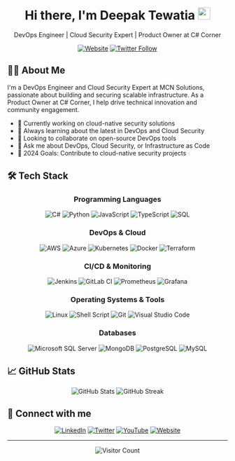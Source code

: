 <div align="center">
  <h1>
    Hi there, I'm Deepak Tewatia 
    <img src="https://media.giphy.com/media/hvRJCLFzcasrR4ia7z/giphy.gif" width="28">
  </h1>
  
  <p>DevOps Engineer | Cloud Security Expert | Product Owner at C# Corner</p>

  [![Website](https://img.shields.io/website?label=dpkDB.com&style=for-the-badge&url=https%3A%2F%2Fcodestackr.com)](http://www.dpkdb.com)
  [![Twitter Follow](https://img.shields.io/twitter/follow/DpkTewatia?color=1DA1F2&logo=twitter&style=for-the-badge)](https://twitter.com/intent/follow?screen_name=Dpktewatia)
</div>

## 👨‍💻 About Me

I'm a DevOps Engineer and Cloud Security Expert at MCN Solutions, passionate about building and securing scalable infrastructure. As a Product Owner at C# Corner, I help drive technical innovation and community engagement.

- 🔭 Currently working on cloud-native security solutions
- 🌱 Always learning about the latest in DevOps and Cloud Security
- 👯 Looking to collaborate on open-source DevOps tools
- 💬 Ask me about DevOps, Cloud Security, or Infrastructure as Code
- 🎯 2024 Goals: Contribute to cloud-native security projects

## 🛠️ Tech Stack

<div align="center">

### Programming Languages
![C#](https://img.shields.io/badge/c%23-%23239120.svg?style=for-the-badge&logo=c-sharp&logoColor=white)
![Python](https://img.shields.io/badge/python-3670A0?style=for-the-badge&logo=python&logoColor=ffdd54)
![JavaScript](https://img.shields.io/badge/javascript-%23323330.svg?style=for-the-badge&logo=javascript&logoColor=%23F7DF1E)
![TypeScript](https://img.shields.io/badge/typescript-%23007ACC.svg?style=for-the-badge&logo=typescript&logoColor=white)
![SQL](https://img.shields.io/badge/sql-%2307405e.svg?style=for-the-badge&logo=postgresql&logoColor=white)

### DevOps & Cloud
![AWS](https://img.shields.io/badge/AWS-%23FF9900.svg?style=for-the-badge&logo=amazon-aws&logoColor=white)
![Azure](https://img.shields.io/badge/azure-%230072C6.svg?style=for-the-badge&logo=microsoftazure&logoColor=white)
![Kubernetes](https://img.shields.io/badge/kubernetes-%23326ce5.svg?style=for-the-badge&logo=kubernetes&logoColor=white)
![Docker](https://img.shields.io/badge/docker-%230db7ed.svg?style=for-the-badge&logo=docker&logoColor=white)
![Terraform](https://img.shields.io/badge/terraform-%235835CC.svg?style=for-the-badge&logo=terraform&logoColor=white)

### CI/CD & Monitoring
![Jenkins](https://img.shields.io/badge/jenkins-%232C5263.svg?style=for-the-badge&logo=jenkins&logoColor=white)
![GitLab CI](https://img.shields.io/badge/gitlab%20ci-%23181717.svg?style=for-the-badge&logo=gitlab&logoColor=white)
![Prometheus](https://img.shields.io/badge/Prometheus-E6522C?style=for-the-badge&logo=Prometheus&logoColor=white)
![Grafana](https://img.shields.io/badge/grafana-%23F46800.svg?style=for-the-badge&logo=grafana&logoColor=white)

### Operating Systems & Tools
![Linux](https://img.shields.io/badge/Linux-FCC624?style=for-the-badge&logo=linux&logoColor=black)
![Shell Script](https://img.shields.io/badge/shell_script-%23121011.svg?style=for-the-badge&logo=gnu-bash&logoColor=white)
![Git](https://img.shields.io/badge/git-%23F05033.svg?style=for-the-badge&logo=git&logoColor=white)
![Visual Studio Code](https://img.shields.io/badge/VS%20Code-0078d7.svg?style=for-the-badge&logo=visual-studio-code&logoColor=white)

### Databases
![Microsoft SQL Server](https://img.shields.io/badge/Microsoft%20SQL%20Server-CC2927?style=for-the-badge&logo=microsoft%20sql%20server&logoColor=white)
![MongoDB](https://img.shields.io/badge/MongoDB-%234ea94b.svg?style=for-the-badge&logo=mongodb&logoColor=white)
![PostgreSQL](https://img.shields.io/badge/postgresql-%23316192.svg?style=for-the-badge&logo=postgresql&logoColor=white)
![MySQL](https://img.shields.io/badge/mysql-%2300f.svg?style=for-the-badge&logo=mysql&logoColor=white)

</div>

## 📈 GitHub Stats

<div align="center">
  <img src="https://github-readme-stats.vercel.app/api?username=Dpktewatia&show_icons=true&theme=github_dark" alt="GitHub Stats" />
  <img src="https://github-readme-streak-stats.herokuapp.com?user=Dpktewatia&theme=dark&hide_border=true&date_format=M%20j%5B%2C%20Y%5D" alt="GitHub Streak" />
</div>

## 🤝 Connect with me

<div align="center">
  
[![LinkedIn](https://img.shields.io/badge/linkedin-%230077B5.svg?style=for-the-badge&logo=linkedin&logoColor=white)](https://www.linkedin.com/in/dpk-tewatia-640b68113/)
[![Twitter](https://img.shields.io/badge/Twitter-%231DA1F2.svg?style=for-the-badge&logo=Twitter&logoColor=white)](https://twitter.com/dpktewatia)
[![YouTube](https://img.shields.io/badge/YouTube-%23FF0000.svg?style=for-the-badge&logo=YouTube&logoColor=white)](https://www.youtube.com/channel/UC4QDXuNGTpXfxaCdKWpLlZw)
[![Website](https://img.shields.io/badge/Website-%23000000.svg?style=for-the-badge&logo=About.me&logoColor=white)](https://dpkdb.com)

</div>

---

<div align="center">
  
![Visitor Count](https://profile-counter.glitch.me/{dpktewatia}/count.svg)

</div>
